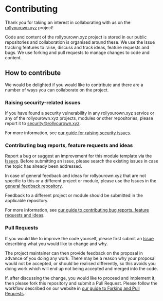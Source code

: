 # Contributing

Thank you for taking an interest in collaborating with us on the [rollyourown.xyz](https://rollyourown.xyz) project!

Code and content of the rollyourown.xyz project is stored in our public repositories and collaboration is organised around these. We use the Issue tracking features to raise, discuss and track ideas, feature requests and bugs. We use forking and pull requests to manage changes to code and content.

## How to contribute

We would be delighted if you would like to contribute and there are a number of ways you can collaborate on the project.

### Raising security-related issues

If you have found a security vulnerability in any rollyourown.xyz service or any of the rollyourown.xyz projects, modules or other repositories, please report it to [security@rollyourown.xyz](mailto:security@rollyourown.xyz).

For more information, see [our guide for raising security issues](https://rollyourown.xyz/collaborate/security_issues/).

### Contributing bug reports, feature requests and ideas

Report a bug or suggest an improvement for this module template via the [Issues](https://github.com/rollyourown-xyz/ryo-module-template/issues). Before submitting an issue, please search the existing issues in case the topic has already been addressed.

In case of general feedback and ideas for rollyourown.xyz that are not specific to this or a different project or module, please use the Issues in the [general feedback repository](https://github.com/rollyourown-xyz/general-feedback/issues).

Feedback to a different project or module should be submitted in the applicable repository.

For more information, see [our guide to contributing bug reports, feature requests and ideas](https://rollyourown.xyz/collaborate/bug_reports_feature_requests_ideas/).

### Pull Requests

If you would like to improve the code yourself, please first submit an [Issue](https://github.com/rollyourown-xyz/ryo-module-template/issues) describing what you would like to change and why.

The project maintainer can then provide feedback on the proposal in advance of you doing any work. There may be a reason why your proposal would not be accepted, or should be realised differently, so this avoids you doing work which will end up not being accepted and merged into the code.

If, after discussing the change, you would like to proceed and implement it, then please fork this repository and submit a Pull Request. Please follow the workflow described on our website in [our guide to Forking and Pull Requests](https://rollyourown.xyz/collaborate/working_with_git/forking_and_pull_requests/).
